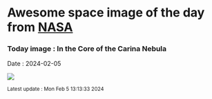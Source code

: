 
# Awesome space image of the day from [NASA](https://api.nasa.gov/)

### Today image : In the Core of the Carina Nebula
Date : 2024-02-05

![](https://apod.nasa.gov/apod/image/2402/Carina_Taylor_960.jpg)

<small>Latest update : Mon Feb  5 13:13:33 2024</small>
        